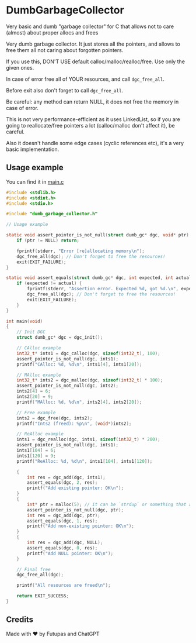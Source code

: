 # DumbGarbageCollector

Very basic and dumb "garbage collector" for C that allows not to care (almost) about proper allocs and frees

Very dumb garbage collector. It just stores all the pointers, and allows to free them all not caring about forgotten pointers.

If you use this, DON'T USE default calloc/malloc/realloc/free. Use only the given ones.

In case of error free all of YOUR resources, and call `dgc_free_all`.

Before exit also don't forget to call `dgc_free_all`.

Be careful: any method can return NULL, it does not free the memory in case of error.

This is not very performance-efficient as it uses LinkedList, so if you are going to reallocate/free pointers a lot (calloc/malloc don't affect it), be careful.

Also it doesn't handle some edge cases (cyclic references etc), it's a very basic implementation.

## Usage example

You can find it in [main.c](https://github.com/Futupas/DumbGarbageCollector/blob/main/main.c)

```c
#include <stdlib.h>
#include <stdint.h>
#include <stdio.h>

#include "dumb_garbage_collector.h"

// Usage example

static void assert_pointer_is_not_null(struct dumb_gc* dgc, void* ptr) {
    if (ptr != NULL) return;

    fprintf(stderr, "Error [re]allocating memory\n");
    dgc_free_all(dgc); // Don't forget to free the resources!
    exit(EXIT_FAILURE);
}

static void assert_equals(struct dumb_gc* dgc, int expected, int actual) {
    if (expected != actual) {
        fprintf(stderr, "Assertion error. Expected %d, got %d.\n", expected, actual);
        dgc_free_all(dgc); // Don't forget to free the resources!
        exit(EXIT_FAILURE);
    }
}

int main(void)
{
    // Init DGC
    struct dumb_gc* dgc = dgc_init();

    // CAlloc example
    int32_t* ints1 = dgc_calloc(dgc, sizeof(int32_t), 100);
    assert_pointer_is_not_null(dgc, ints1);
    printf("CAlloc: %d, %d\n", ints1[4], ints1[20]);

    // MAlloc example
    int32_t* ints2 = dgc_malloc(dgc, sizeof(int32_t) * 100);
    assert_pointer_is_not_null(dgc, ints2);
    ints2[4] = 6;
    ints2[20] = 9;
    printf("MAlloc: %d, %d\n", ints2[4], ints2[20]);

    // Free example
    ints2 = dgc_free(dgc, ints2);
    printf("Ints2 (freed): %p\n", (void*)ints2);

    // ReAlloc example
    ints1 = dgc_realloc(dgc, ints1, sizeof(int32_t) * 200);
    assert_pointer_is_not_null(dgc, ints1);
    ints1[104] = 6;
    ints1[120] = 9;
    printf("ReAlloc: %d, %d\n", ints1[104], ints1[120]);

    {
        int res = dgc_add(dgc, ints1);
        assert_equals(dgc, 2, res);
        printf("Add existing pointer: OK\n");
    }
    {
        int* ptr = malloc(5); // it can be `strdup` or something that allocates memory inside
        assert_pointer_is_not_null(dgc, ptr);
        int res = dgc_add(dgc, ptr);
        assert_equals(dgc, 1, res);
        printf("Add non-existing pointer: OK\n");
    }
    {
        int res = dgc_add(dgc, NULL);
        assert_equals(dgc, 0, res);
        printf("Add NULL pointer: OK\n");
    }

    // Final free
    dgc_free_all(dgc);

    printf("All resources are freed\n");

    return EXIT_SUCCESS;
}
```

## Credits
Made with ❤ by Futupas and ChatGPT
